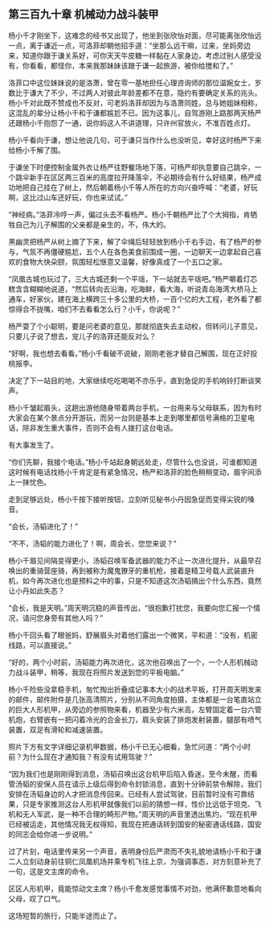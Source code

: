 ## 第三百九十章 机械动力战斗装甲
杨小千才刚坐下，这难念的经书又出现了，他坐到张欣怡对面，尽可能离张欣怡远一点，离于谦近一点，可洛菲却朝他招手道：“坐那么远干嘛，过来，坐妈旁边来，知道你跟于谦关系好，可你天天牛皮糖一样黏在人家身边，考虑过别人感受没有，你看看，都怪你，本来我那妹妹该跟于谦一起旅游，被你给搅和了。”

洛菲口中这位妹妹说的是洛萧，曾在零一基地担任心理咨询师的那位温婉女士，岁数比于谦大了不少，不过两人对彼此年龄差都不在意，隐约有要确定关系的兆头。杨小千对此既不赞成也不反对，可老妈洛菲却因为与洛萧同姓，总与她姐妹相称，这混乱的辈分让杨小千和于谦都尴尬不已。因为这事儿，自驾游刚上路那两天杨严还跟杨小千抱怨了一通，说你妈这人不讲道理，只许州官放火，不准百姓点灯。

杨小千看向于谦，想让他说几句，可于谦只当作什么也没听见，幸好这时杨严下来给杨小千解了围。

于谦坐下时便控制金属外衣让杨严往野餐场地下落，可杨严却执意要自己跳伞，一个跳伞新手在区区两三百米的高度拉开降落伞，不必期待会有什么好结果，杨严成功地把自己挂在了树上，然后朝着杨小千等人所在的方向兴奋呼喊：“老婆，好玩啊，这比过山车还好玩，你也来试试。”

“神经病。”洛菲冷哼一声，偏过头去不看杨严。杨小千朝杨严比了个大拇指，肯牺牲自己为儿子解围的父亲都是亲生的，不，伟大的。

黑幽灵把杨严从树上摘了下来，解了伞绳后轻轻放到杨小千右手边，有了杨严的参与，气氛不再僵硬尴尬，五个人在各色美食前围成一圈，一边聊天一边拿起自己喜欢的食物大快朵颐，氛围轻松惬意又温馨，好像真成了一个五口之家。

“凤凰古城也玩过了，三大古城还剩一个平瑶，下一站就去平瑶吧。”杨严嚼着灯芯糕含含糊糊地说道，“然后转向去沿海，吃海鲜，看大海，听说青岛海湾大桥马上通车，好家伙，建在海上横跨三十多公里的大桥，一百个亿的大工程，老外看了都惊得合不拢嘴，咱们不去看看怎么行？小千，你说呢？”

杨严耍了个小聪明，要是问老婆的意见，那就彻底失去主动权，但转问儿子意见，只要儿子说了想去，宠儿子的洛菲还能反对么？

“好啊，我也想去看看。”杨小千看破不说破，刚刚老爸才替自己解围，现在正好投桃报李。

决定了下一站目的地，大家继续吃吃喝喝不亦乐乎，直到急促的手机响铃打断谈笑声。

杨小千皱起眉头，这趟出游他随身带着两台手机，一台用来与父母联系，因为有时大家会在某个景点分开游玩，而另一台则是基本上走到哪里都信号满格的卫星电话，除非发生重大事件，否则不会有人拨打这台电话。

有大事发生了。

“你们先聊，我接个电话。”杨小千站起身朝远处走，尽管什么也没说，可谁都知道这时候有电话找杨小千肯定是有紧急情况，杨严和洛菲的脸色稍稍变动，眉宇间添上一抹忧色。

走到足够远处，杨小千按下接听按钮，立刻听见秘书小丹因急促而变得尖锐的嗓音。

“会长，汤韬进化了！”

“不不，汤韬的能力进化了！啊，周会长，您您来说？”

杨小千眉见间隔变得更小，汤韬召唤军备武器的能力不止一次进化提升，从最早召唤出的重骑营座骑，再到被称为魔鬼獠牙的重机枪，接着是精卫号载人武装直升机，如今再次进化也是预料之中的事，只是不知道这次汤韬搞出个什么东西，竟然让小丹如此失态？

“会长，我是天明。”周天明沉稳的声音传出，“很抱歉打扰您，我要向您汇报一个情况，请问您身旁有其他人吗？”

杨小千回头看了眼爸妈，舒展眉头对着他们露出一个微笑，平和道：“没有，机密线路，可以直接说。”

“好的，两个小时前，汤韬能力再次进化，这次他召唤出了一个，一个人形机械动力战斗装甲，稍等，我现在将照片发送到您的平板电脑。”

杨小千险些没拿稳手机，匆忙掏出折叠成记事本大小的战术平板，打开周天明发来的邮件，邮件附件是几张高清照片，分别从不同角度拍摄，主体都是一台笔直站立的巨大人形机甲，从旁边的参照物来看，机器至少有六米高，左臂固定着一台六管机炮，右臂嵌有一把闪着冷光的合金长刀，肩头安装了排炮发射装置，腿部有喷气装置，双足有滑轮和减速装置。

照片下方有文字详细记录机甲数据，杨小千已无心细看，急忙问道：“两个小时前？为什么现在才通知我？有没有试用驾驶？”

“因为我们也是刚刚得到消息，汤韬召唤出这台机甲后陷入昏迷，至今未醒，而看管汤韬的安保人员在请示上级后得到命令封锁消息，直到十分钟前禁令解除，我们安排在汤韬身边的人才把消息传回来。已经有人尝试驾驶，目前暂时没有可靠结果，只是专家推测这台人形机甲就像我们以前的猜想一样，性价比远低于坦克、飞机和无人军武，是一种不合理的畸形产物。”周天明的声音里透出焦灼，“现在机甲已经被运走，其他情况我无权得知，我现在把通话转到国安的秘密通话线路，国安的同志会给你进一步说明。”

过了片刻，电话里传来另一个声音，表明身份后严肃而不失礼貌地请杨小千和于谦二人立刻动身前往铜仁凤凰机场并乘专机飞往上京，为强调事态，对方刻意补充了一句，这是文主席的命令。

区区人形机甲，竟能惊动文主席？杨小千愈发感觉事情不对劲，他满怀歉意地看向父母，叹了口气。

这场短暂的旅行，只能半途而止了。

